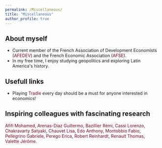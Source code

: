 ```yaml
---
permalink: /Miscellaneous/
title: "Miscellaneous"
author_profile: true
---
```


## About myself 

<ul>
  <li>
    Current member of the French Association of Development Economists 
    (<a href="https://afedev.fr/" 
        style="color: #800020; text-decoration: none;" 
        target="_blank">AFEDEV</a>) 
    and the French Economic Association 
    (<a href="https://www.afse.fr/" 
        style="color: #800020; text-decoration: none;" 
        target="_blank">AFSE</a>).
  </li>
  <li>In my free time, I enjoy studying geopolitics and exploring Latin America's history.</li>
</ul>


## Usefull links 

<ul>
  <li>
    Playing 
    <a href="https://games.oec.world/en/tradle/" 
       style="color: #800020; text-decoration: none;" 
       target="_blank">Tradle</a> 
    every day should be a must for anyone interested in economics!
  </li>
</ul>


## Inspiring colleagues with fascinating research

<p>
  <a href="https://sites.google.com/view/mohamedafifi/home?authuser=0" 
     style="color: #800020; text-decoration: none;" 
     target="_blank">Afifi Mohamed</a>, 
  <a href="https://docenti.unicatt.it/ppd2/en/docenti/91099/guillermo-arenas-diaz/profilo" 
     style="color: #800020; text-decoration: none;" 
     target="_blank">Arenas-Diaz Guillermo</a>, 
  <a href="https://remibazillier.wordpress.com/" 
     style="color: #800020; text-decoration: none;" 
     target="_blank">Bazillier Rémi</a>, 
  <a href="https://lorenzocassi.wordpress.com/" 
     style="color: #800020; text-decoration: none;" 
     target="_blank">Cassi Lorenzo</a>, 
  <a href="https://satyaki4.github.io/" 
     style="color: #800020; text-decoration: none;" 
     target="_blank">Chakravarty Satyaki</a>, 
  <a href="https://sites.google.com/site/lisachauvetdial/" 
     style="color: #800020; text-decoration: none;" 
     target="_blank">Chauvet Lisa</a>, 
  <a href="https://sites.google.com/site/anthonyedohome/" 
     style="color: #800020; text-decoration: none;" 
     target="_blank">Edo Anthony</a>, 
  <a href="https://sites.google.com/site/montobbiofabio/" 
     style="color: #800020; text-decoration: none;" 
     target="_blank">Montobbio Fabio</a>, 
  <a href="https://sites.google.com/view/gabrielepellegrino/home" 
     style="color: #800020; text-decoration: none;" 
     target="_blank">Pellegrino Gabriele</a>, 
  <a href="https://sites.google.com/site/ericaritaperego/home?authuser=0" 
     style="color: #800020; text-decoration: none;" 
     target="_blank">Perego Erica</a>, 
   <a href="https://climateeconrob.github.io/" 
     style="color: #800020; text-decoration: none;" 
     target="_blank">Robert Reinhardt</a>, 
  <a href="https://www.thomas-renault.com/" 
     style="color: #800020; text-decoration: none;" 
     target="_blank">Renault Thomas</a>, 
  <a href="https://sites.google.com/view/valettejerome/home" 
     style="color: #800020; text-decoration: none;" 
     target="_blank">Valette Jérôme</a>.
</p>


